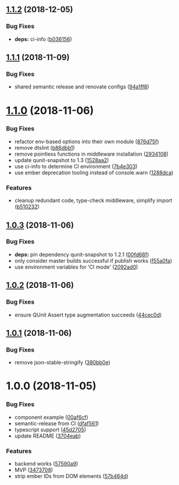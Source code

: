 ## [1.1.2](https://github.com/mike-north/ember-qunit-snapshots/compare/v1.1.1...v1.1.2) (2018-12-05)


### Bug Fixes

* **deps:** ci-info ([b036156](https://github.com/mike-north/ember-qunit-snapshots/commit/b036156))

## [1.1.1](https://github.com/mike-north/ember-qunit-snapshots/compare/v1.1.0...v1.1.1) (2018-11-09)


### Bug Fixes

* shared semantic release and renovate configs ([94a1ff8](https://github.com/mike-north/ember-qunit-snapshots/commit/94a1ff8))

# [1.1.0](https://github.com/mike-north/ember-qunit-snapshots/compare/v1.0.3...v1.1.0) (2018-11-06)


### Bug Fixes

* refactor env-based options into their own module ([876d75f](https://github.com/mike-north/ember-qunit-snapshots/commit/876d75f))
* remove dtslint ([b86dbb1](https://github.com/mike-north/ember-qunit-snapshots/commit/b86dbb1))
* remove pointless functions in middleware installation ([2934108](https://github.com/mike-north/ember-qunit-snapshots/commit/2934108))
* update qunit-snapshot to 1.3 ([1528aa2](https://github.com/mike-north/ember-qunit-snapshots/commit/1528aa2))
* use ci-info to determine CI environment ([7b4e303](https://github.com/mike-north/ember-qunit-snapshots/commit/7b4e303))
* use ember deprecation tooling instead of console.warn ([1288dca](https://github.com/mike-north/ember-qunit-snapshots/commit/1288dca))


### Features

* cleanup redundant code, type-check middleware, simplify import ([b510232](https://github.com/mike-north/ember-qunit-snapshots/commit/b510232))

## [1.0.3](https://github.com/mike-north/ember-qunit-snapshots/compare/v1.0.2...v1.0.3) (2018-11-06)


### Bug Fixes

* **deps:** pin dependency qunit-snapshot to 1.2.1 ([00fd66f](https://github.com/mike-north/ember-qunit-snapshots/commit/00fd66f))
* only consider master builds successful if publish works ([f55a0fa](https://github.com/mike-north/ember-qunit-snapshots/commit/f55a0fa))
* use environment variables for 'CI mode' ([2092ad0](https://github.com/mike-north/ember-qunit-snapshots/commit/2092ad0))

## [1.0.2](https://github.com/mike-north/ember-qunit-snapshots/compare/v1.0.1...v1.0.2) (2018-11-06)


### Bug Fixes

* ensure QUnit Assert type augmentation succeeds ([44cec0d](https://github.com/mike-north/ember-qunit-snapshots/commit/44cec0d))

## [1.0.1](https://github.com/mike-north/ember-qunit-snapshots/compare/v1.0.0...v1.0.1) (2018-11-06)


### Bug Fixes

* remove json-stable-stringify ([380bb0e](https://github.com/mike-north/ember-qunit-snapshots/commit/380bb0e))

# 1.0.0 (2018-11-05)


### Bug Fixes

* component example ([00af6cf](https://github.com/mike-north/ember-qunit-snapshots/commit/00af6cf))
* semantic-release from CI ([dfaf561](https://github.com/mike-north/ember-qunit-snapshots/commit/dfaf561))
* typescript support ([45d2705](https://github.com/mike-north/ember-qunit-snapshots/commit/45d2705))
* update README ([3704eab](https://github.com/mike-north/ember-qunit-snapshots/commit/3704eab))


### Features

* backend works ([57590a9](https://github.com/mike-north/ember-qunit-snapshots/commit/57590a9))
* MVP ([3473708](https://github.com/mike-north/ember-qunit-snapshots/commit/3473708))
* strip ember IDs from DOM elements ([57b464d](https://github.com/mike-north/ember-qunit-snapshots/commit/57b464d))
